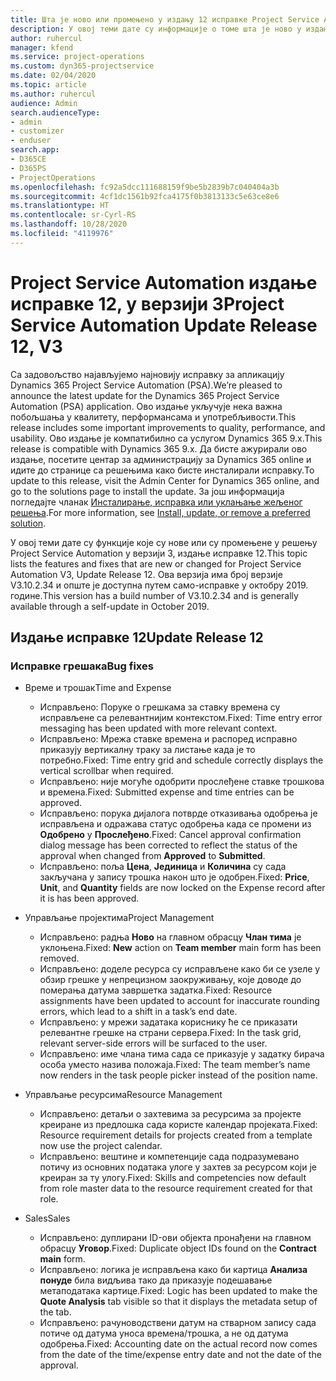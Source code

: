 ```yaml
---
title: Шта је ново или промењено у издању 12 исправке Project Service Automation верзије 3
description: У овој теми дате су информације о томе шта је ново у издању исправке 12 за Project Service Automation у верзији 3.
author: ruhercul
manager: kfend
ms.service: project-operations
ms.custom: dyn365-projectservice
ms.date: 02/04/2020
ms.topic: article
ms.author: ruhercul
audience: Admin
search.audienceType:
- admin
- customizer
- enduser
search.app:
- D365CE
- D365PS
- ProjectOperations
ms.openlocfilehash: fc92a5dcc111688159f9be5b2839b7c040404a3b
ms.sourcegitcommit: 4cf1dc1561b92fca4175f0b3813133c5e63ce8e6
ms.translationtype: HT
ms.contentlocale: sr-Cyrl-RS
ms.lasthandoff: 10/28/2020
ms.locfileid: "4119976"
---
```

# <a name="project-service-automation-update-release-12-v3"></a><span data-ttu-id="74e9d-103">Project Service Automation издање исправке 12, у верзији 3</span><span class="sxs-lookup"><span data-stu-id="74e9d-103">Project Service Automation Update Release 12, V3</span></span>
<span data-ttu-id="74e9d-104">Са задовољство најављујемо најновију исправку за апликацију Dynamics 365 Project Service Automation (PSA).</span><span class="sxs-lookup"><span data-stu-id="74e9d-104">We’re pleased to announce the latest update for the Dynamics 365 Project Service Automation (PSA) application.</span></span> <span data-ttu-id="74e9d-105">Ово издање укључује нека важна побољшања у квалитету, перформансама и употребљивости.</span><span class="sxs-lookup"><span data-stu-id="74e9d-105">This release includes some important improvements to quality, performance, and usability.</span></span> <span data-ttu-id="74e9d-106">Ово издање је компатибилно са услугом Dynamics 365 9.x.</span><span class="sxs-lookup"><span data-stu-id="74e9d-106">This release is compatible with Dynamics 365 9.x.</span></span> <span data-ttu-id="74e9d-107">Да бисте ажурирали ово издање, посетите центар за администрацију за Dynamics 365 online и идите до странице са решењима како бисте инсталирали исправку.</span><span class="sxs-lookup"><span data-stu-id="74e9d-107">To update to this release, visit the Admin Center for Dynamics 365 online, and go to the solutions page to install the update.</span></span> <span data-ttu-id="74e9d-108">За још информација погледајте чланак [Инсталирање, исправка или уклањање жељеног решења](https://docs.microsoft.com/power-platform/admin/install-remove-preferred-solution).</span><span class="sxs-lookup"><span data-stu-id="74e9d-108">For more information, see [Install, update, or remove a preferred solution](https://docs.microsoft.com/power-platform/admin/install-remove-preferred-solution).</span></span>

<span data-ttu-id="74e9d-109">У овој теми дате су функције које су нове или су промењене у решењу Project Service Automation у верзији 3, издање исправке 12.</span><span class="sxs-lookup"><span data-stu-id="74e9d-109">This topic lists the features and fixes that are new or changed for Project Service Automation V3, Update Release 12.</span></span> <span data-ttu-id="74e9d-110">Ова верзија има број верзије V3.10.2.34 и опште је доступна путем само-исправке у октобру 2019. године.</span><span class="sxs-lookup"><span data-stu-id="74e9d-110">This version has a build number of V3.10.2.34 and is generally available through a self-update in October 2019.</span></span>

## <a name="update-release-12"></a><span data-ttu-id="74e9d-111">Издање исправке 12</span><span class="sxs-lookup"><span data-stu-id="74e9d-111">Update Release 12</span></span>

### <a name="bug-fixes"></a><span data-ttu-id="74e9d-112">Исправке грешака</span><span class="sxs-lookup"><span data-stu-id="74e9d-112">Bug fixes</span></span>

- <span data-ttu-id="74e9d-113">Време и трошак</span><span class="sxs-lookup"><span data-stu-id="74e9d-113">Time and Expense</span></span>

    - <span data-ttu-id="74e9d-114">Исправљено: Поруке о грешкама за ставку времена су исправљене са релевантнијим контекстом.</span><span class="sxs-lookup"><span data-stu-id="74e9d-114">Fixed: Time entry error messaging has been updated with more relevant context.</span></span>
    - <span data-ttu-id="74e9d-115">Исправљено: Мрежа ставке времена и распоред исправно приказују вертикалну траку за листање када је то потребно.</span><span class="sxs-lookup"><span data-stu-id="74e9d-115">Fixed: Time entry grid and schedule correctly displays the vertical scrollbar when required.</span></span>
    - <span data-ttu-id="74e9d-116">Исправљено: није могуће одобрити прослеђене ставке трошкова и времена.</span><span class="sxs-lookup"><span data-stu-id="74e9d-116">Fixed: Submitted expense and time entries can be approved.</span></span>
    - <span data-ttu-id="74e9d-117">Исправљено: порука дијалога потврде отказивања одобрења је исправљена и одражава статус одобрења када се промени из **Одобрено** у **Прослеђено**.</span><span class="sxs-lookup"><span data-stu-id="74e9d-117">Fixed: Cancel approval confirmation dialog message has been corrected to reflect the status of the approval when changed from **Approved** to **Submitted**.</span></span>
    - <span data-ttu-id="74e9d-118">Исправљено: поља **Цена**, **Јединица** и **Количина** су сада закључана у запису трошка након што је одобрен.</span><span class="sxs-lookup"><span data-stu-id="74e9d-118">Fixed: **Price**, **Unit**, and **Quantity** fields are now locked on the Expense record after it is has been approved.</span></span>

- <span data-ttu-id="74e9d-119">Управљање пројектима</span><span class="sxs-lookup"><span data-stu-id="74e9d-119">Project Management</span></span>

    - <span data-ttu-id="74e9d-120">Исправљено: радња **Ново** на главном обрасцу **Члан тима** је уклоњена.</span><span class="sxs-lookup"><span data-stu-id="74e9d-120">Fixed: **New** action on **Team member** main form has been removed.</span></span>
    - <span data-ttu-id="74e9d-121">Исправљено: доделе ресурса су исправљене како би се узеле у обзир грешке у непрецизном заокруживању, које доводе до померања датума завршетка задатка.</span><span class="sxs-lookup"><span data-stu-id="74e9d-121">Fixed: Resource assignments have been updated to account for inaccurate rounding errors, which lead to a shift in a task’s end date.</span></span>
    - <span data-ttu-id="74e9d-122">Исправљено: у мрежи задатака кориснику ће се приказати релевантне грешке на страни сервера.</span><span class="sxs-lookup"><span data-stu-id="74e9d-122">Fixed: In the task grid, relevant server-side errors will be surfaced to the user.</span></span>
    - <span data-ttu-id="74e9d-123">Исправљено: име члана тима сада се приказује у задатку бирача особа уместо назива положаја.</span><span class="sxs-lookup"><span data-stu-id="74e9d-123">Fixed: The team member’s name now renders in the task people picker instead of the position name.</span></span>

- <span data-ttu-id="74e9d-124">Управљање ресурсима</span><span class="sxs-lookup"><span data-stu-id="74e9d-124">Resource Management</span></span>

    - <span data-ttu-id="74e9d-125">Исправљено: детаљи о захтевима за ресурсима за пројекте креиране из предлошка сада користе календар пројеката.</span><span class="sxs-lookup"><span data-stu-id="74e9d-125">Fixed: Resource requirement details for projects created from a template now use the project calendar.</span></span>
    - <span data-ttu-id="74e9d-126">Исправљено: вештине и компетенције сада подразумевано потичу из основних података улоге у захтев за ресурсом који је креиран за ту улогу.</span><span class="sxs-lookup"><span data-stu-id="74e9d-126">Fixed: Skills and competencies now default from role master data to the resource requirement created for that role.</span></span>

- <span data-ttu-id="74e9d-127">Sales</span><span class="sxs-lookup"><span data-stu-id="74e9d-127">Sales</span></span>

    - <span data-ttu-id="74e9d-128">Исправљено: дуплирани ID-ови објекта пронађени на главном обрасцу **Уговор**.</span><span class="sxs-lookup"><span data-stu-id="74e9d-128">Fixed: Duplicate object IDs found on the **Contract main** form.</span></span>
    - <span data-ttu-id="74e9d-129">Исправљено: логика је исправљена како би картица **Анализа понуде** била видљива тако да приказује подешавање метаподатака картице.</span><span class="sxs-lookup"><span data-stu-id="74e9d-129">Fixed: Logic has been updated to make the **Quote Analysis** tab visible so that it displays the metadata setup of the tab.</span></span>
    - <span data-ttu-id="74e9d-130">Исправљено: рачуноводствени датум на стварном запису сада потиче од датума уноса времена/трошка, а не од датума одобрења.</span><span class="sxs-lookup"><span data-stu-id="74e9d-130">Fixed: Accounting date on the actual record now comes from the date of the time/expense entry date and not the date of the approval.</span></span>
